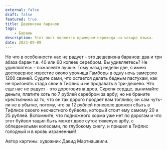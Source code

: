 ```yaml
---
external: false
draft: false
featured: true
title: Дешевизна баранов
tags:
	- Бараны
description: Этот пост является примером перевода на четыре языка.
date: 2023-09-09
---
```


Но что в особенности нас не радует - это дешевизна баранов: два и три абаза баран т.е. 40 или 60 копеек серебром. Вы удивляетесь? Не удивляйтесь - пожалейте лучше. Тому назад недели две, я имею достоверное известие около урочища Гамборы в одну ночь замерзло 1200 свиней. Судите сами, что остается делать бедным пастухам, как не пригонять стада свои в Тифлис и не продавать в три-дешево. Что еще нас не радует - это дороговизна дров. Скрепя сердце, вынимайте деньги, платите хоть по 7 рублей серебром за арбу; но не браните крестьянина за то, что он так дорого продает вам топливо; он сам чуть-ли не в убытке, потому, что за 12 рублей поневоле должен сбыть в Тифлисе своего несчастного буйвола, который стоит ему самому 20 и 25 рублей. Вспомните, что подножного корма уже нет по дорогам и что этот буйвол тащил быть может двое суток тяжелую арбу, с обледенелыми колесами, по глубокому снегу, и пришел в Тифлис голодный и в кровь израненный!

Автор картины: художник Давид Мартиашвили.
